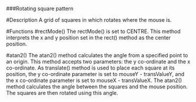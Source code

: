 ###Rotating square pattern

#Description
A grid of squares in which rotates where the mouse is.

#Functions
#rectMode()
The rectMode() is set to CENTRE. This method interprets the x and y position set in the rect() method as the center position.

#atan2()
The atan2() method calculates the angle from a specified point to an origin. This method accepts two parameters: the y co-ordinate and the x co-ordinate.
As translate() method is used to place each square at its position, the y co-ordinate parameter is set to mouseY - transValueY, and the x co-ordinate parameter is set to mouseX - transValueX. The atan2() method calculates the angle between the squares and the mouse position. The squares are then rotated using this angle.
